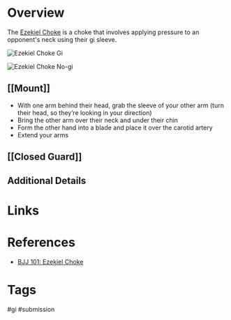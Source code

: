# Overview
The <u>Ezekiel Choke</u> is a choke that involves applying pressure to an opponent's neck using their gi sleeve.

![Ezekiel Choke Gi](https://evolve-mma.com/wp-content/uploads/2021/10/bjj-ezekiel-choke.jpg)

![Ezekiel Choke No-gi](https://www.elitesports.com/cdn/shop/articles/ultimate-guide-to-set-up-the-ezekiel-choke.jpg?v=1719592963&width=1200)
## [[Mount]]
- With one arm behind their head, grab the sleeve of your other arm (turn their head, so they’re looking in your direction)
- Bring the other arm over their neck and under their chin
- Form the other hand into a blade and place it over the carotid artery
- Extend your arms

## [[Closed Guard]]

## Additional Details

# Links
# References
- [BJJ 101: Ezekiel Choke](https://evolve-mma.com/blog/bjj-101-ezekiel-choke/)
# Tags
#gi #submission 